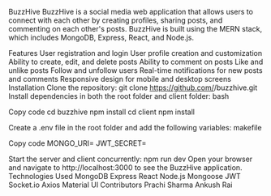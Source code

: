BuzzHive
BuzzHive is a social media web application that allows users to connect with each other by creating profiles, sharing posts, and commenting on each other's posts. BuzzHive is built using the MERN stack, which includes MongoDB, Express, React, and Node.js.

Features
User registration and login
User profile creation and customization
Ability to create, edit, and delete posts
Ability to comment on posts
Like and unlike posts
Follow and unfollow users
Real-time notifications for new posts and comments
Responsive design for mobile and desktop screens
Installation
Clone the repository: git clone https://github.com/<your-username>/buzzhive.git
Install dependencies in both the root folder and client folder:
bash

Copy code
cd buzzhive
npm install
cd client
npm install

Create a .env file in the root folder and add the following variables:
makefile

Copy code
MONGO_URI=<your-mongodb-uri>
JWT_SECRET=<your-jwt-secret>

Start the server and client concurrently:
npm run dev
Open your browser and navigate to http://localhost:3000 to see the BuzzHive application.
Technologies Used
MongoDB
Express
React
Node.js
Mongoose
JWT
Socket.io
Axios
Material UI
Contributors
Prachi Sharma
Ankush Rai
